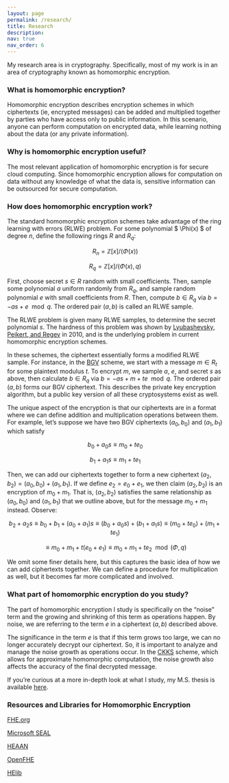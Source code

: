 ```yaml
---
layout: page
permalink: /research/
title: Research
description: 
nav: true
nav_order: 6
---
```


My research area is in cryptography. Specifically, most of my work is in an area of cryptography known as homomorphic encryption.

### What is homomorphic encryption?

Homomorphic encryption describes encryption schemes in which ciphertexts (ie, encrypted messages) can be added and multiplied together by parties who have access only to public information. In this scenario, anyone can perform computation on encrypted data, while learning nothing about the data (or any private information).

### Why is homomorphic encryption useful?

The most relevant application of homomorphic encryption is for secure cloud computing. Since homomorphic encryption allows for computation on data without any knowledge of what the data is, sensitive information can be outsourced for secure computation.

### How does homomorphic encryption work?

The standard homomorphic encryption schemes take advantage of the ring learning with errors (RLWE) problem. For some polynomial $ \Phi(x) $ of degree $n$, define the following rings $R$ and $R_q$:

$$ R_n = \mathbb{Z}[x]/(\Phi (x)) $$

$$ R_q = \mathbb{Z}[x]/(\Phi (x),q) $$

First, choose secret $s \in R$ random with small coefficients. Then, sample some polynomial $a$ uniform randomly from $R_q$, and sample random polynomial $e$ with small coefficients from $R$. Then, compute $b\in R_q$ via $b= -as+e \mod q$. The ordered pair $(a,b)$ is called an RLWE sample.

The RLWE problem is given many RLWE samples, to determine the secret polynomial $s$. The hardness of this problem was shown by [Lyubashevsky, Peikert, and Regev](https://dl.acm.org/doi/10.1007/978-3-642-13190-5_1) in 2010, and is the underlying problem in current homomorphic encryption schemes.

In these schemes, the ciphertext essentially forms a modified RLWE sample. For instance, in the [BGV](https://eprint.iacr.org/2011/277) scheme, we start with a message $m \in R_t$ for some plaintext modulus $t$. To encrypt $m$, we sample $a$, $e$, and secret $s$ as above, then calculate $b\in R_q$ via $b= -as+m+te \mod q$. The ordered pair $(a,b)$ forms our BGV ciphertext. This describes the private key encryption algorithm, but a public key version of all these cryptosystems exist as well.

The unique aspect of the encryption is that our ciphertexts are in a format where we can define addition and multiplication operations between them. For example, let’s suppose we have two BGV ciphertexts $(a_0,b_0)$ and $(a_1,b_1)$ which satisfy

$$ b_0 + a_0s \equiv m_0 + te_0 $$

$$ b_1 + a_1s \equiv m_1 + te_1 $$

Then, we can add our ciphertexts together to form a new ciphertext $(a_2,b_2) = (a_0,b_0)+(a_1,b_1)$. If we define $e_2 = e_0 + e_1$, we then claim $(a_2,b_2)$ is an encryption of $m_0+m_1$. That is, $(a_2,b_2)$ satisfies the same relationship as $(a_0,b_0)$ and $(a_1,b_1)$ that we outline above, but for the message $m_0+m_1$ instead. Observe:

$$ b_2 + a_2s \equiv b_0 + b_1 + (a_0 + a_1)s \equiv (b_0 + a_0s) + (b_1 + a_1s)\equiv (m_0 + te_0) + (m_1 + te_1)$$

$$ \equiv m_0 + m_1 + t(e_0+e_1) \equiv m_0+m_1 + te_2 \mod (\Phi, q)$$

We omit some finer details here, but this captures the basic idea of how we can add ciphertexts together. We can define a procedure for multiplication as well, but it becomes far more complicated and involved.

### What part of homomorphic encryption do you study?

The part of homomorphic encryption I study is specifically on the “noise” term and the growing and shrinking of this term as operations happen. By noise, we are referring to the term $e$ in a ciphertext $(a,b)$ described above. 

The significance in the term $e$ is that if this term grows too large, we can no longer accurately decrypt our ciphertext. So, it is important to analyze and manage the noise growth as operations occur. In the [CKKS](https://eprint.iacr.org/2016/421) scheme, which allows for approximate homomorphic computation, the noise growth also affects the accuracy of the final decrypted message.

If you’re curious at a more in-depth look at what I study, my M.S. thesis is available [here](https://tigerprints.clemson.edu/all_theses/3868/).

### Resources and Libraries for Homomorphic Encryption

[FHE.org](https://fhe.org/)

[Microsoft SEAL](https://www.microsoft.com/en-us/research/project/microsoft-seal/)

[HEAAN](https://heaan.it/)

[OpenFHE](https://www.openfhe.org/)

[HElib](https://homenc.github.io/HElib/)



